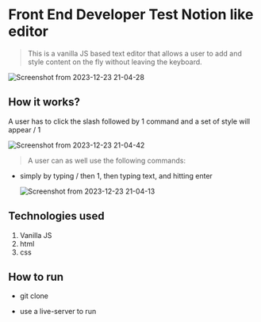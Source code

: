# Front End Developer Test Notion like editor

> This is a vanilla JS based text editor that allows a user to add and style content on the fly without leaving the keyboard.

![Screenshot from 2023-12-23 21-04-28](https://github.com/sainingo/notion-like-editor-js/assets/32932447/1b548ee3-846a-4397-b0dd-991e647011f0)


## How it works?

A user has to click the slash followed by 1 command and a set of style will appear / 1

![Screenshot from 2023-12-23 21-04-42](https://github.com/sainingo/notion-like-editor-js/assets/32932447/fd9a9888-77c8-412b-a51b-96495614dba0)


> A user can as well use the following commands:

- simply by typing / then 1, then typing text, and hitting enter

  ![Screenshot from 2023-12-23 21-04-13](https://github.com/sainingo/notion-like-editor-js/assets/32932447/c93b7f49-02f4-4504-a74a-8a4491ae96b3)


## Technologies used

1.  Vanilla JS
2.  html
3.  css

## How to run

- git clone <clone the above repo>

- use a live-server to run
